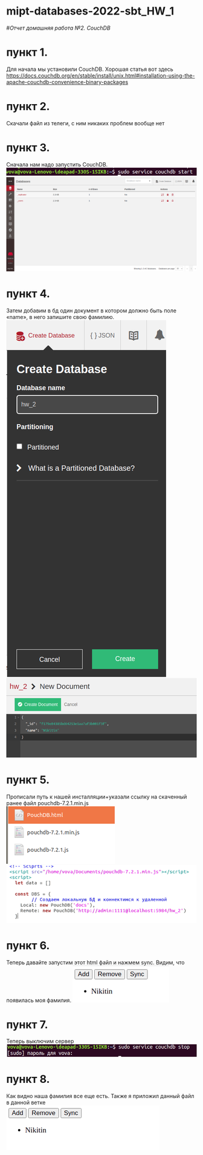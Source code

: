 # mipt-databases-2022-sbt_HW_1
#*Отчет домашняя работа №2. CouchDB*


# пункт 1. 
Для начала мы установили CouchDB. Хорошая статья вот здесь https://docs.couchdb.org/en/stable/install/unix.html#installation-using-the-apache-couchdb-convenience-binary-packages

# пункт 2.
Скачали файл из телеги, с ним никаких проблем вообще нет

# пункт 3.
Сначала нам надо запустить CouchDB.
![image](https://github.com/vladimirnikitin01/mipt-databases-2022-sbt/blob/screenshots/2_0.png)
![image](https://github.com/vladimirnikitin01/mipt-databases-2022-sbt/blob/screenshots/2_1.png)

# пункт 4.
Затем добавим в бд один документ в котором должно быть поле «name», в него запишите свою фамилию.
![image](https://github.com/vladimirnikitin01/mipt-databases-2022-sbt/blob/screenshots/2_2.png)
![image](https://github.com/vladimirnikitin01/mipt-databases-2022-sbt/blob/screenshots/2_4.png)

# пункт 5.

Прописали путь к нашей инсталляции+указали ссылку на скаченный ранее файл pouchdb-7.2.1.min.js
![image](https://github.com/vladimirnikitin01/mipt-databases-2022-sbt/blob/screenshots/2_5.png)
![image](https://github.com/vladimirnikitin01/mipt-databases-2022-sbt/blob/screenshots/2_6.png)

# пункт 6.

Теперь давайте запустим этот html файл и нажмем sync. Видим, что появилась моя фамилия.
![image](https://github.com/vladimirnikitin01/mipt-databases-2022-sbt/blob/screenshots/2_7.png)

# пункт 7.

Теперь выключим сервер
![image](https://github.com/vladimirnikitin01/mipt-databases-2022-sbt/blob/screenshots/2_8.png)

# пункт 8.
Как видно наша фамилия все еще есть. Также я приложил данный файл в данной ветке
![image](https://github.com/vladimirnikitin01/mipt-databases-2022-sbt/blob/screenshots/2_9.png)
